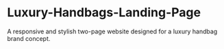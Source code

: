 # Luxury-Handbags-Landing-Page
A responsive and stylish two-page website designed for a luxury handbag brand concept.
